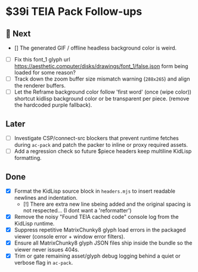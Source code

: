 # $39i TEIA Pack Follow-ups

## 🔧 Next
- [] The generated GIF / offline headless background color is weird.
- [ ] Fix this font_1 glyph url https://aesthetic.computer/disks/drawings/font_1/false.json form being loaded for some reason?
- [ ] Track down the zoom buffer size mismatch warning (`288x265`) and align the renderer buffers.
- [ ] Let the Reframe background color follow 'first word' (once (wipe color)) shortcut kidlisp background color or be transparent per piece. (remove the hardcoded purple fallback).

## Later
- [ ] Investigate CSP/connect-src blockers that prevent runtime fetches during `ac-pack` and patch the packer to inline or proxy required assets.
- [ ] Add a regression check so future $piece headers keep multiline KidLisp formatting.

## Done
- [x] Format the KidLisp source block in `headers.mjs` to insert readable newlines and indentation.
  - [!] There are extra new line sbeing added and the original spacing is not respected... (I dont want a 'reformatter')
- [x] Remove the noisy "Found TEIA cached code" console log from the KidLisp runtime.
- [x] Suppress repetitive MatrixChunky8 glyph load errors in the packaged viewer (console error + window error filters).
- [x] Ensure all MatrixChunky8 glyph JSON files ship inside the bundle so the viewer never issues 404s.
- [x] Trim or gate remaining asset/glyph debug logging behind a quiet or verbose flag in `ac-pack`.